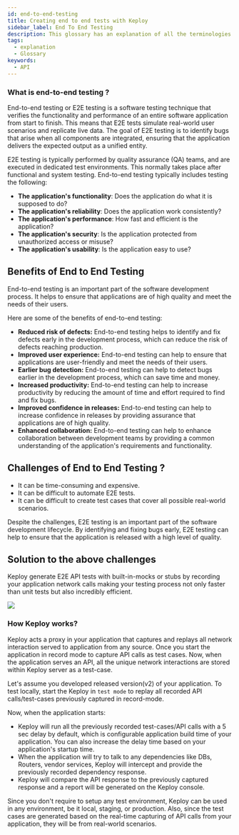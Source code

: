 ```yaml
---
id: end-to-end-testing
title: Creating end to end tests with Keploy
sidebar_label: End To End Testing
description: This glossary has an explanation of all the terminologies that beginners find difficult to understand at first glance.
tags:
  - explanation
  - Glossary
keywords:
  - API
---
```


### What is end-to-end testing ?

End-to-end testing or E2E testing is a software testing technique that verifies the functionality and performance of an entire software application from start to finish. This means that E2E tests simulate real-world user scenarios and replicate live data. The goal of E2E testing is to identify bugs that arise when all components are integrated, ensuring that the application delivers the expected output as a unified entity.

E2E testing is typically performed by quality assurance (QA) teams, and are executed in dedicated test environments. This normally takes place after functional and system testing. End-to-end testing typically includes testing the following:

- **The application's functionality**: Does the application do what it is supposed to do?
- **The application's reliability**: Does the application work consistently?
- **The application's performance**: How fast and efficient is the application?
- **The application's security**: Is the application protected from unauthorized access or misuse?
- **The application's usability**: Is the application easy to use?

## Benefits of End to End Testing

End-to-end testing is an important part of the software development process. It helps to ensure that applications are of high quality and meet the needs of their users.

Here are some of the benefits of end-to-end testing:

- **Reduced risk of defects:** End-to-end testing helps to identify and fix defects early in the development process, which can reduce the risk of defects reaching production.
- **Improved user experience:** End-to-end testing can help to ensure that applications are user-friendly and meet the needs of their users.
- **Earlier bug detection:** End-to-end testing can help to detect bugs earlier in the development process, which can save time and money.
- **Increased productivity:** End-to-end testing can help to increase productivity by reducing the amount of time and effort required to find and fix bugs.
- **Improved confidence in releases:** End-to-end testing can help to increase confidence in releases by providing assurance that applications are of high quality.
- **Enhanced collaboration:** End-to-end testing can help to enhance collaboration between development teams by providing a common understanding of the application's requirements and functionality.

## Challenges of End to End Testing ?

- It can be time-consuming and expensive.
- It can be difficult to automate E2E tests.
- It can be difficult to create test cases that cover all possible real-world scenarios.

Despite the challenges, E2E testing is an important part of the software development lifecycle. By identifying and fixing bugs early, E2E testing can help to ensure that the application is released with a high level of quality.

## Solution to the above challenges

Keploy generate E2E API tests with built-in-mocks or stubs by recording your application network calls making your testing process not only faster than unit tests but also incredibly efficient.

<img src="https://keploy.io/docs/gif/record-tc.gif"/>

### How Keploy works?

Keploy acts a proxy in your application that captures and replays all network interaction served to application from any source. Once you start the application in record mode to capture API calls as test cases. Now, when the application serves an API, all the unique network interactions are stored within Keploy server as a test-case.

Let's assume you developed released version(v2) of your application. To test locally, start the Keploy in `test mode` to replay all recorded API calls/test-cases previously captured in record-mode.

Now, when the application starts:

- Keploy will run all the previously recorded test-cases/API calls with a 5 sec delay by default, which is configurable application build time of your application. You can also increase the delay time based on your application's startup time.
- When the application will try to talk to any dependencies like DBs, Routers, vendor services, Keploy will intercept and provide the previously recorded dependency response.
- Keploy will compare the API response to the previously captured response and a report will be generated on the Keploy console.

Since you don't require to setup any test environment, Keploy can be used in any environment, be it local, staging, or production. Also, since the test cases are generated based on the real-time capturing of API calls from your application, they will be from real-world scenarios.
